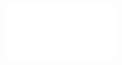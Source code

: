 ![Depiction of dataset format (corrupted sentence -> request to repeat sentence -> clear sentence](in-context-asr.pdf?raw=true)

